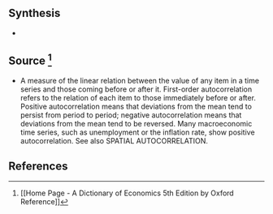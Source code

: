## Synthesis
- 
## Source [^1]
- A measure of the linear relation between the value of any item in a time series and those coming before or after it. First-order autocorrelation refers to the relation of each item to those immediately before or after. Positive autocorrelation means that deviations from the mean tend to persist from period to period; negative autocorrelation means that deviations from the mean tend to be reversed. Many macroeconomic time series, such as unemployment or the inflation rate, show positive autocorrelation. See also SPATIAL AUTOCORRELATION.
## References

[^1]: [[Home Page - A Dictionary of Economics 5th Edition by Oxford Reference]]